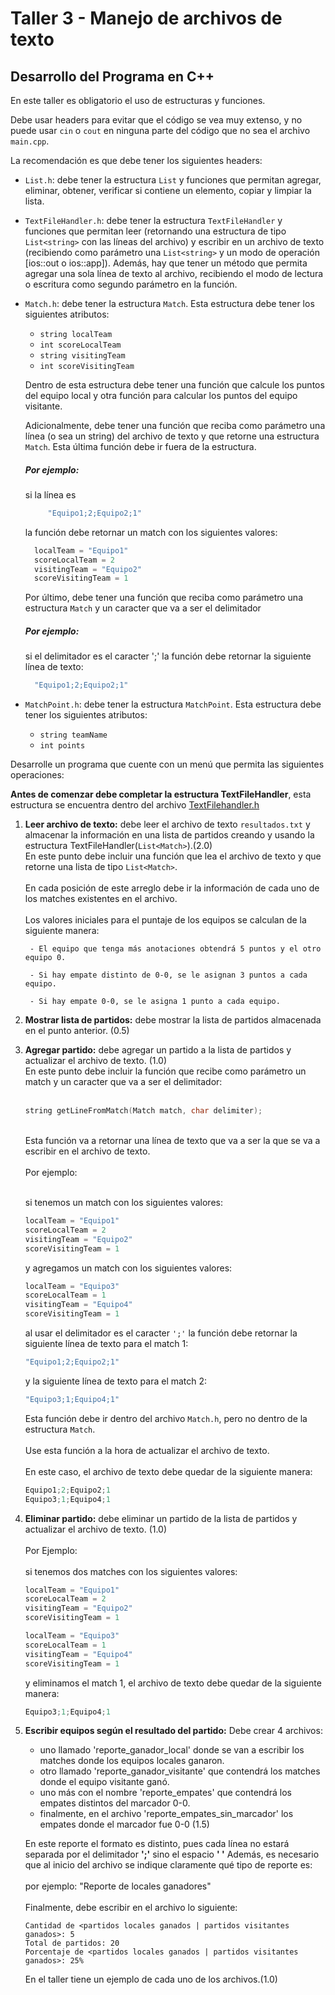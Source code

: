 # Taller 3 - Manejo de archivos de texto
## Desarrollo del Programa en C++

En este taller es obligatorio el uso de estructuras y funciones. 

Debe usar headers para evitar que el código se vea muy extenso, y no puede usar `cin` o `cout` en ninguna parte del código que no sea el archivo `main.cpp`.

La recomendación es que debe tener los siguientes headers:

- `List.h`: debe tener la estructura `List` y funciones que permitan agregar, eliminar, obtener, verificar si contiene un elemento, copiar y limpiar la lista.

- `TextFileHandler.h`: debe tener la estructura `TextFileHandler` y funciones que permitan leer (retornando una estructura de tipo `List<string>` con las líneas del archivo) y escribir en un archivo de texto (recibiendo como parámetro una `List<string>` y un modo de operación [ios::out o ios::app]). Además, hay que tener un método que permita agregar una sola línea de texto al archivo, recibiendo el modo de lectura o escritura como segundo parámetro en la función.

- `Match.h`: debe tener la estructura `Match`. Esta estructura debe tener los siguientes atributos:
    - `string localTeam`
    - `int scoreLocalTeam`
    - `string visitingTeam`
    - `int scoreVisitingTeam`
  
  Dentro de esta estructura debe tener una función que calcule los puntos del equipo local y otra función para calcular los puntos del equipo visitante.
  
  Adicionalmente, debe tener una función que reciba como parámetro una línea (o sea un string) del archivo de texto y que retorne una estructura `Match`. Esta última función debe ir fuera de la estructura.
  
  ##### Por ejemplo:
  
  si la línea es
  ```cpp
       "Equipo1;2;Equipo2;1"
    ```
    la función debe retornar un match con los siguientes valores:
    ```cpp
      localTeam = "Equipo1"
      scoreLocalTeam = 2
      visitingTeam = "Equipo2"
      scoreVisitingTeam = 1
    ```
    Por último, debe tener una función que reciba como parámetro una estructura `Match` y un caracter que va a ser el delimitador
      
    ##### Por ejemplo: 
    si el delimitador es el caracter ';' la función debe retornar la siguiente línea de texto:
    ```cpp
      "Equipo1;2;Equipo2;1"
    ```
- `MatchPoint.h`: debe tener la estructura `MatchPoint`. Esta estructura debe tener los siguientes atributos:
    - `string teamName`
    - `int points`

Desarrolle un programa que cuente con un menú que permita las siguientes operaciones:

**Antes de comenzar debe completar la estructura TextFileHandler**, esta estructura se encuentra dentro del archivo [TextFilehandler.h](./libs/TextFileHandler.h)

1. **Leer archivo de texto:** debe leer el archivo de texto `resultados.txt` y almacenar la información en una lista de partidos creando y usando la estructura TextFileHandler(`List<Match>`).(2.0)<br />
    En este punto debe incluir una función que lea el archivo de texto y que retorne una lista de tipo `List<Match>`.<br /><br />
    En cada posición de este arreglo debe ir la información de cada uno de los matches existentes en el archivo.<br /><br />
    Los valores iniciales para el puntaje de los equipos se calculan de la siguiente manera:  
    
        - El equipo que tenga más anotaciones obtendrá 5 puntos y el otro equipo 0.
        
        - Si hay empate distinto de 0-0, se le asignan 3 puntos a cada equipo.
        
        - Si hay empate 0-0, se le asigna 1 punto a cada equipo. 

2. **Mostrar lista de partidos:** debe mostrar la lista de partidos almacenada en el punto anterior. (0.5)<br />
3. **Agregar partido:** debe agregar un partido a la lista de partidos y actualizar el archivo de texto. (1.0)<br />
    En este punto debe incluir la función que recibe como parámetro un match y un caracter que va a ser el delimitador:<br /><br />

    ```cpp
    string getLineFromMatch(Match match, char delimiter);
    ```
    <br />
    Esta función va a retornar una línea de texto que va a ser la que se va a escribir en el archivo de texto.
    <br /><br />
    Por ejemplo:<br /><br />

    si tenemos un match con los siguientes valores:
    ```cpp
    localTeam = "Equipo1"
    scoreLocalTeam = 2
    visitingTeam = "Equipo2"
    scoreVisitingTeam = 1
    ```

    y agregamos un match con los siguientes valores:
    ```cpp
    localTeam = "Equipo3"
    scoreLocalTeam = 1
    visitingTeam = "Equipo4"
    scoreVisitingTeam = 1
    ```

    al usar el delimitador es el caracter `';'` la función debe retornar la siguiente línea de texto para el match 1:
    ```cpp
    "Equipo1;2;Equipo2;1"
    ```

    y la siguiente línea de texto para el match 2:
    ```cpp
    "Equipo3;1;Equipo4;1"
    ```
    Esta función debe ir dentro del archivo `Match.h`, pero no dentro de la estructura `Match`.<br /><br />
    Use esta función a la hora de actualizar el archivo de texto.<br /><br />
    En este caso, el archivo de texto debe quedar de la siguiente manera:
    ```cpp
    Equipo1;2;Equipo2;1
    Equipo3;1;Equipo4;1
    ```

4. **Eliminar partido:** debe eliminar un partido de la lista de partidos y actualizar el archivo de texto. (1.0)<br /><br />
    Por Ejemplo:<br /> <br />
    si tenemos dos matches con los siguientes valores:
    ```cpp
    localTeam = "Equipo1"
    scoreLocalTeam = 2
    visitingTeam = "Equipo2"
    scoreVisitingTeam = 1

    localTeam = "Equipo3"
    scoreLocalTeam = 1
    visitingTeam = "Equipo4"
    scoreVisitingTeam = 1
    ```

    y eliminamos el match 1, el archivo de texto debe quedar de la siguiente manera:
    ```cpp
    Equipo3;1;Equipo4;1
    ```

5. **Escribir equipos según el resultado del partido:** Debe crear 4 archivos: 
     - uno llamado 'reporte_ganador_local' donde se van a escribir los matches donde los equipos locales ganaron.
     - otro llamado 'reporte_ganador_visitante' que contendrá los matches donde el equipo visitante ganó.
     - uno más con el nombre 'reporte_empates' que contendrá los empates distintos del marcador 0-0.
     - finalmente, en el archivo 'reporte_empates_sin_marcador' los empates donde el marcador fue 0-0 (1.5)<br />

    En este reporte el formato es distinto, pues cada línea no estará separada por el delimitador **';'** sino el espacio **' '**
    Además, es necesario que al inicio del archivo se indique claramente qué tipo de reporte es:<br /><br />
    por ejemplo: "Reporte de locales ganadores"<br /><br />
    Finalmente, debe escribir en el archivo lo siguiente:<br />
      ```
      Cantidad de <partidos locales ganados | partidos visitantes ganados>: 5
      Total de partidos: 20
      Porcentaje de <partidos locales ganados | partidos visitantes ganados>: 25%
      ```
    En el taller tiene un ejemplo de cada uno de los archivos.(1.0)
    
